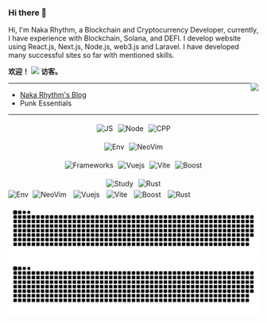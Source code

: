 ### Hi there 👋
Hi, I'm Naka Rhythm, a Blockchain and Cryptocurrency Developer, currently, I have experience with Blockchain, Solana, and DEFI. I develop website using React.js, Next.js, Node.js, web3.js and Laravel.
I have developed many successful sites so far with mentioned skills.

**欢迎！**
![](https://count.getloli.com/get/@:XianyaoYu?theme=rule34)
**访客。**

<a href="https://github.com/XianyaoYu">
  <img align="right" src="http://github-readme-streak-stats.herokuapp.com?user=Nakasz&mode=weekly" />
</a>

---

- [Naka Rhythm\'s Blog](https://stuckcode.com)
- Punk Essentials

---

<div align="center">
  <div style="display: flex; flex-wrap: wrap; justify-content: center; align-items: center;">
    <span style="margin: 5px;">
      <img src="https://img.shields.io/badge/JavaScript-F7DF1E?logo=JavaScript&style=flat-square&labelColor=000" alt="JS" />
    </span>
    <span style="margin: 5px;">
      <img src="https://img.shields.io/badge/Node.js-339933?logo=Node.js&style=flat-square&labelColor=000" alt="Node" />
    </span>
    <span style="margin: 5px;">
      <img src="https://img.shields.io/badge/C++-3178C6?logo=cplusplus&style=flat-square&labelColor=000" alt="CPP" />
    </span>

  </div>

  <div style="margin-top: 10px; display: flex; flex-wrap: wrap; justify-content: center; align-items: center;">
    <span style="margin: 5px;">
      <img src="https://img.shields.io/badge/Env:-red?style=flat-square" alt="Env" />
    </span>
    <span style="margin: 5px;">
      <img src="https://img.shields.io/badge/NeoVim-57A143?logo=neovim&style=flat-square&labelColor=000" alt="NeoVim" />
    </span>

  </div>

  <div style="margin-top: 10px; display: flex; flex-wrap: wrap; justify-content: center; align-items: center;">
    <span style="margin: 5px;">
      <img src="https://img.shields.io/badge/Frameworks:-red?style=flat-square" alt="Frameworks" />
    </span>
    <span style="margin: 5px;">
      <img src="https://img.shields.io/badge/Vue.js-4FC08D?logo=vue.js&style=flat-square&labelColor=000" alt="Vuejs" />
    </span>
    <span style="margin: 5px;">
      <img src="https://img.shields.io/badge/Vite-646CFF?logo=vite&style=flat-square&labelColor=000" alt="Vite" />
    </span>
    <span style="margin: 5px;">
      <img src="https://img.shields.io/badge/Boost-AC6515?logo=Boost&style=flat-square&labelColor=000" alt="Boost" />
    </span>

  </div>

  <div style="margin-top: 10px; display: flex; flex-wrap: wrap; justify-content: center; align-items: center;">

  <span style="margin: 5px;">
      <img src="https://img.shields.io/badge/Study:-red?style=flat-square" alt="Study" />
    </span>
    <span style="margin: 5px;">
      <img src="https://img.shields.io/badge/Rust-fff?logo=Rust&style=flat-square&labelColor=000" alt="Rust" />
    </span>

  </div>
</div>
    <img src="https://img.shields.io/badge/Env:-red?style=flat-square" alt="Env" />
    </span>
    <span style="margin: 5px;">
      <img src="https://img.shields.io/badge/NeoVim-57A143?logo=neovim&style=flat-square&labelColor=000" alt="NeoVim" />
    </span>
    <span style="margin: 5px;">
      <img src="https://img.shields.io/badge/Vue.js-4FC08D?logo=vue.js&style=flat-square&labelColor=000" alt="Vuejs" />
    </span>
    <span style="margin: 5px;">
      <img src="https://img.shields.io/badge/Vite-646CFF?logo=vite&style=flat-square&labelColor=000" alt="Vite" />
    </span>
    <span style="margin: 5px;">
      <img src="https://img.shields.io/badge/Boost-AC6515?logo=Boost&style=flat-square&labelColor=000" alt="Boost" />
    </span>
    <span style="margin: 5px;">
      <img src="https://img.shields.io/badge/Rust-fff?logo=Rust&style=flat-square&labelColor=000" alt="Rust" />
    </span>
  </div>
</div>

![github contribution grid snake animation](./yok//github-snake.svg#gh-dark-mode-only)
![github contribution grid snake animation](./yok/github-snake.svg#gh-light-mode-only)
